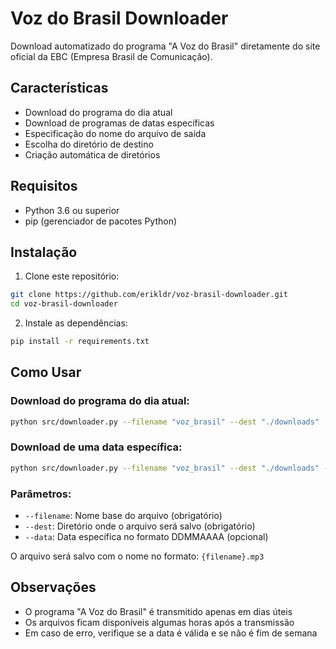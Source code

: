 # Voz do Brasil Downloader

Download automatizado do programa "A Voz do Brasil" diretamente do site oficial da EBC (Empresa Brasil de Comunicação).

## Características

- Download do programa do dia atual
- Download de programas de datas específicas
- Especificação do nome do arquivo de saída
- Escolha do diretório de destino
- Criação automática de diretórios

## Requisitos

- Python 3.6 ou superior
- pip (gerenciador de pacotes Python)

## Instalação

1. Clone este repositório:
```bash
git clone https://github.com/erikldr/voz-brasil-downloader.git
cd voz-brasil-downloader
```

2. Instale as dependências:
```bash
pip install -r requirements.txt
```

## Como Usar

### Download do programa do dia atual:
```bash
python src/downloader.py --filename "voz_brasil" --dest "./downloads"
```

### Download de uma data específica:
```bash
python src/downloader.py --filename "voz_brasil" --dest "./downloads" --data 05112024
```

### Parâmetros:

- `--filename`: Nome base do arquivo (obrigatório)
- `--dest`: Diretório onde o arquivo será salvo (obrigatório)
- `--data`: Data específica no formato DDMMAAAA (opcional)

O arquivo será salvo com o nome no formato: `{filename}.mp3`

## Observações

- O programa "A Voz do Brasil" é transmitido apenas em dias úteis
- Os arquivos ficam disponíveis algumas horas após a transmissão
- Em caso de erro, verifique se a data é válida e se não é fim de semana

